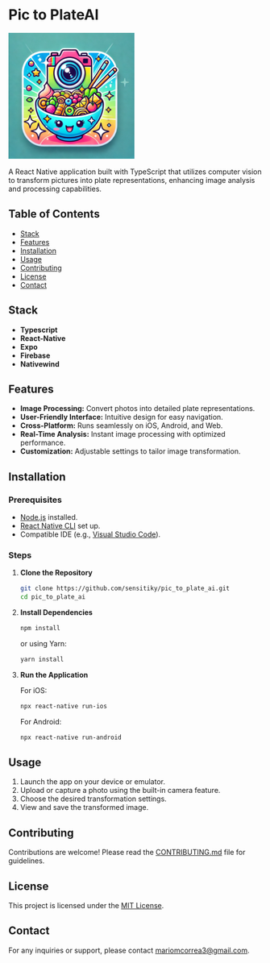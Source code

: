 # Pic to PlateAI

<img src="./assets/logo.webp" alt="pic_to_plate_ai Logo" height="250px"/>

A React Native application built with TypeScript that utilizes computer vision to transform pictures into plate representations, enhancing image analysis and processing capabilities.

## Table of Contents

- [Stack](#stack)
- [Features](#features)
- [Installation](#installation)
- [Usage](#usage)
- [Contributing](#contributing)
- [License](#license)
- [Contact](#contact)

## Stack

- **Typescript**
- **React-Native**
- **Expo**
- **Firebase**
- **Nativewind**

## Features

- **Image Processing:** Convert photos into detailed plate representations.
- **User-Friendly Interface:** Intuitive design for easy navigation.
- **Cross-Platform:** Runs seamlessly on iOS, Android, and Web.
- **Real-Time Analysis:** Instant image processing with optimized performance.
- **Customization:** Adjustable settings to tailor image transformation.

## Installation

### Prerequisites

- [Node.js](https://nodejs.org/en/) installed.
- [React Native CLI](https://reactnative.dev/docs/environment-setup) set up.
- Compatible IDE (e.g., [Visual Studio Code](https://code.visualstudio.com/)).

### Steps

1. **Clone the Repository**

   ```bash
   git clone https://github.com/sensitiky/pic_to_plate_ai.git
   cd pic_to_plate_ai
   ```

2. **Install Dependencies**

   ```bash
   npm install
   ```

   or using Yarn:

   ```bash
   yarn install
   ```

3. **Run the Application**

   For iOS:

   ```bash
   npx react-native run-ios
   ```

   For Android:

   ```bash
   npx react-native run-android
   ```

## Usage

1. Launch the app on your device or emulator.
2. Upload or capture a photo using the built-in camera feature.
3. Choose the desired transformation settings.
4. View and save the transformed image.

## Contributing

Contributions are welcome! Please read the [CONTRIBUTING.md](CONTRIBUTING.md) file for guidelines.

## License

This project is licensed under the [MIT License](LICENSE).

## Contact

For any inquiries or support, please contact [mariomcorrea3@gmail.com](mailto:mariomcorrea3@gmail.com).
